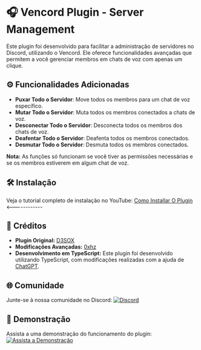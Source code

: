 # 🎧 Vencord Plugin - Server Management

Este plugin foi desenvolvido para facilitar a administração de servidores no Discord, utilizando o Vencord. Ele oferece funcionalidades avançadas que permitem a você gerenciar membros em chats de voz com apenas um clique.

## ⚙️ Funcionalidades Adicionadas
- **Puxar Todo o Servidor**: Move todos os membros para um chat de voz específico.
- **Mutar Todo o Servidor**: Muta todos os membros conectados a chats de voz.
- **Desconectar Todo o Servidor**: Desconecta todos os membros dos chats de voz.
- **Deafentar Todo o Servidor**: Deafenta todos os membros conectados.
- **Desmutar Todo o Servidor**: Desmuta todos os membros conectados.

**Nota:** As funções só funcionam se você tiver as permissões necessárias e se os membros estiverem em algum chat de voz.

## 🛠️ Instalação

Veja o tutorial completo de instalação no YouTube:
[Como Installar O Plugin](https://www.youtube.com/watch?v=3anTy0EdvsE) <------------

## 📜 Créditos
- **Plugin Original:** [D3SOX](https://github.com/D3SOX)
- **Modificações Avançadas:** [0xhz](https://github.com/0xhz)
- **Desenvolvimento em TypeScript:** Este plugin foi desenvolvido utilizando TypeScript, com modificações realizadas com a ajuda de [ChatGPT](https://chatgpt.com/).

## 🌐 Comunidade

Junte-se à nossa comunidade no Discord:
[![Discord](https://img.shields.io/badge/Discord-Community-blue?style=for-the-badge&logo=discord)](https://gg.gg/hardzy)

## 🎥 Demonstração

Assista a uma demonstração do funcionamento do plugin:
[![Assista a Demonstração](https://img.shields.io/badge/Download-Demonstra%C3%A7%C3%A3o-blue?style=for-the-badge&logo=download)](https://qu.ax/rHFQ.mp4)
